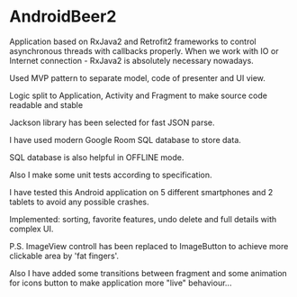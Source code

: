 # AndroidBeer2

Application based on RxJava2 and Retrofit2 frameworks to control asynchronous threads with callbacks properly.
When we work with IO or Internet connection - RxJava2 is absolutely necessary nowadays.

Used MVP pattern to separate model, code of presenter and UI view.

Logic split to Application, Activity and Fragment to make source code readable and stable

Jackson library has been selected for fast JSON parse.

I have used modern Google Room SQL database to store data.

SQL database is also helpful in OFFLINE mode.

Also I make some unit tests according to specification.

I have tested this Android application on 5 different smartphones and 2 tablets to avoid any possible crashes.

Implemented: sorting, favorite features, undo delete and full details with complex UI.


P.S. ImageView controll has been replaced to ImageButton to achieve more clickable area by 'fat fingers'.

Also I have added some transitions between fragment and some animation for icons button to make application more "live" behaviour...

